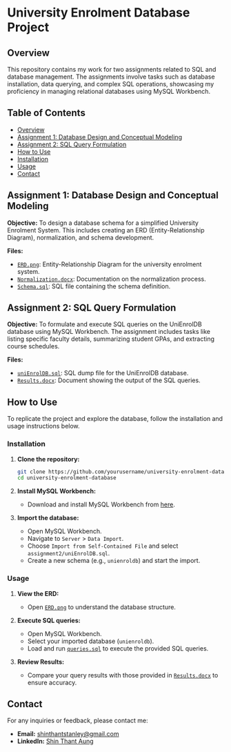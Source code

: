 # University Enrolment Database Project

## Overview

This repository contains my work for two assignments related to SQL and database management. The assignments involve tasks such as database installation, data querying, and complex SQL operations, showcasing my proficiency in managing relational databases using MySQL Workbench.

## Table of Contents

- [Overview](#overview)
- [Assignment 1: Database Design and Conceptual Modeling](#assignment-1-database-design-and-conceptual-modeling)
- [Assignment 2: SQL Query Formulation](#assignment-2-sql-query-formulation)
- [How to Use](#how-to-use)
- [Installation](#installation)
- [Usage](#usage)
- [Contact](#contact)

## Assignment 1: Database Design and Conceptual Modeling

**Objective:** To design a database schema for a simplified University Enrolment System. This includes creating an ERD (Entity-Relationship Diagram), normalization, and schema development.

**Files:**
- [`ERD.png`](Assignment_1_Shin_Thant_Aung.png): Entity-Relationship Diagram for the university enrolment system.
- [`Normalization.docx`](Assignment_1_Shin_Thant_Aung.docx): Documentation on the normalization process.
- [`Schema.sql`](Assignment_1_Shin_Thant_Aung.mwb): SQL file containing the schema definition.

## Assignment 2: SQL Query Formulation

**Objective:** To formulate and execute SQL queries on the UniEnrolDB database using MySQL Workbench. The assignment includes tasks like listing specific faculty details, summarizing student GPAs, and extracting course schedules.

**Files:**
- [`uniEnrolDB.sql`](uniEnrolDB.sql): SQL dump file for the UniEnrolDB database.
- [`Results.docx`](Assignment_2_Shin_Thant_Aung.docx): Document showing the output of the SQL queries.

## How to Use

To replicate the project and explore the database, follow the installation and usage instructions below.

### Installation

1. **Clone the repository:**
    ```bash
    git clone https://github.com/yourusername/university-enrolment-database.git
    cd university-enrolment-database
    ```

2. **Install MySQL Workbench:**
    - Download and install MySQL Workbench from [here](https://dev.mysql.com/downloads/workbench/).

3. **Import the database:**
    - Open MySQL Workbench.
    - Navigate to `Server` > `Data Import`.
    - Choose `Import from Self-Contained File` and select `assignment2/uniEnrolDB.sql`.
    - Create a new schema (e.g., `unienroldb`) and start the import.

### Usage

1. **View the ERD:**
    - Open [`ERD.png`](Assignment_1_Shin_Thant_Aung.png) to understand the database structure.

2. **Execute SQL queries:**
    - Open MySQL Workbench.
    - Select your imported database (`unienroldb`).
    - Load and run [`queries.sql`](uniEnrolDB.sql) to execute the provided SQL queries.

3. **Review Results:**
    - Compare your query results with those provided in [`Results.docx`](Assignment_2_Shin_Thant_Aung.pdf) to ensure accuracy.

## Contact

For any inquiries or feedback, please contact me:

- **Email:** [shinthantstanley@gmail.com](mailto:shinthantstanley@gmail.com)
- **LinkedIn:** [Shin Thant Aung](https://www.linkedin.com/in/shin-thant-aung-882036285/)

